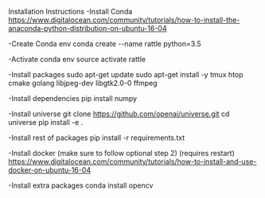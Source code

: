 Installation Instructions
-Install Conda 
https://www.digitalocean.com/community/tutorials/how-to-install-the-anaconda-python-distribution-on-ubuntu-16-04

-Create Conda env
conda create --name rattle python=3.5

-Activate conda env
source activate rattle

-Install packages
sudo apt-get update
sudo apt-get install -y tmux htop cmake golang libjpeg-dev libgtk2.0-0 ffmpeg

-Install dependencies
pip install numpy

-Install universe
git clone https://github.com/openai/universe.git
cd universe
pip install -e .

-Install rest of packages
pip install -r requirements.txt

-Install docker (make sure to follow optional step 2) (requires restart)
https://www.digitalocean.com/community/tutorials/how-to-install-and-use-docker-on-ubuntu-16-04

-Install extra packages
conda install opencv
